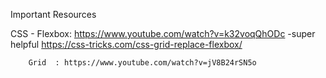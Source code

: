 Important Resources

 CSS - Flexbox: https://www.youtube.com/watch?v=k32voqQhODc -super helpful
                https://css-tricks.com/css-grid-replace-flexbox/
     
        Grid  : https://www.youtube.com/watch?v=jV8B24rSN5o

 
